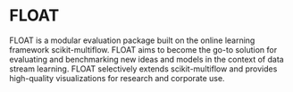 # FLOAT
FLOAT is a modular evaluation package built on the online learning framework scikit-multiflow. FLOAT aims to become the go-to solution for evaluating and benchmarking new ideas and models in the context of data stream learning. FLOAT selectively extends scikit-multiflow and provides high-quality visualizations for research and corporate use.
